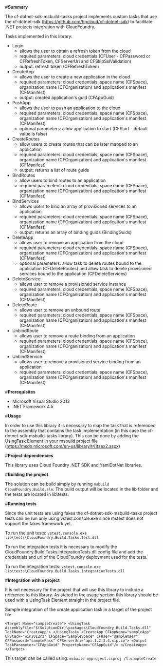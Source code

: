
#**Summary**

The cf-dotnet-sdk-msbuild-tasks project implements custom tasks that use the cf-dotnet-sdk (https://github.com/hpcloud/cf-dotnet-sdk) to facilitate .NET projects integration with CloudFoundry.

Tasks implemented in this library:

 - Login 
	 - allows the user to obtain a refresh token from the cloud
	 - required parameters: cloud credentials (CFUser - CFPassword or CFRefreshToken, CFServerUri and CFSkipSslValidation)
	 - output: refresh token (CFRefreshToken)
 - CreateApp 
	 - allows the user to create a new application in the cloud
	 - required parameters: cloud credentials, space name (CFSpace), organization name (CFOrganization) and application's manifest (CFManifest)
	 - output: created application's guid (CFAppGuid)
 - PushApp
	 - allows the user to push an application to the cloud
	 - required parameters: cloud credentials, space name (CFSpace), organization name (CFOrganization) and application's manifest (CFManifest)
	 - optional parameters: allow application to start (CFStart - default value is false) 
 - CreateRoutes
	 - allow users to create routes that can be later mapped to an application
	 - required parameters: cloud credentials, space name (CFSpace), organization name (CFOrganization) and application's manifest (CFManifest)
	 - output: returns a list of route guids
 - BindRoutes
	 - allow users to bind routes to an application
	 - required parameters: cloud credentials, space name (CFSpace), organization name (CFOrganization) and application's manifest (CFManifest)
 - BindServices
	 - allows users to bind an array of provisioned services to an application
	 - required parameters: cloud credentials, space name (CFSpace), organization name (CFOrganization) and application's manifest (CFManifest)
	 - output: returns an array of binding guids (BindingGuids)
 - DeleteApp
	 - allows user to remove an application from the cloud
	 - required parameters: cloud credentials, space name (CFSpace), organization name (CFOrganization) and application's manifest (CFManifest)
	 - optional parameters: allow task to delete routes bound to the application (CFDeleteRoutes) and allow task to delete provisioned services bound to the application (CFDeleteServices)
 - DeleteService
	 - allows user to remove a provisioned service instance
	 - required parameters: cloud credentials, space name (CFSpace), organization name (CFOrganization) and application's manifest (CFManifest)
 - DeleteRoute
	 - allows user to remove an unbound route
     - required parameters: cloud credentials, space name (CFSpace), organization name (CFOrganization) and application's manifest (CFManifest)
 - UnbindRoute
	 - allows user to remove a route binding from an application
	 - required parameters: cloud credentials, space name (CFSpace), organization name (CFOrganization) and application's manifest (CFManifest)
 - UnbindService
	 - allows user to remove a provisioned service binding from an application
	 - required parameters: cloud credentials, space name (CFSpace), organization name (CFOrganization) and application's manifest (CFManifest)
	 
#**Prerequisites**
 - Microsoft Visual Studio 2013
 - .NET Framework 4.5

#**Usage**

In order to use this library it is necessary to map the task that is referenced to the assembly that contains the task implementation (in this case the cf-dotnet-sdk-msbuild-tasks library). This can be done by adding the UsingTask Element in your msbuild project file (https://msdn.microsoft.com/en-us/library/t41tzex2.aspx)

#**Project dependencies**

This library uses Cloud Foundry .NET SDK and YamlDotNet libraries.

#**Building the project**

The solution can be build simply by running `msbuild CloudFoundry.Build.sln`. The build output will be located in the lib folder and the tests are located in lib\tests.

#**Running tests**

Since the unit tests are using fakes the cf-dotnet-sdk-msbuild-tasks project tests can be run only using vstest.console.exe since mstest does not support the fakes framework yet. 

To run the unit tests:
`vstest.console.exe lib\tests\CloudFoundry.Build.Tasks.Test.dll`

To run the integration tests it is necessary to modify the CloudFoundry.Build.Tasks.IntegrationTests.dll.config file and add the credentials and url of the CloudFoundry deployment used for the tests.

To run the integration tests:
`vstest.console.exe lib\tests\CloudFoundry.Build.Tasks.IntegrationTests.dll`



#**Integration with a project**

It is not necessary for the project that will use this library to include a reference to this library. As stated in the usage section this library should be used with a UsingTask Element straight in the project file. 

Sample integration of the create application task in a target of the project file: 

`<Target Name="sampleCreate">
	<UsingTask AssemblyFile="$(SolutionDir)\packages\Cloudfoundry.Build.Tasks.dll" TaskName="CreateApp">
	</UsingTask>
	        <CreateApp CFAppName="sampleApp" CFStack="win2012r2" CFSpace="SampleSpace" CFUser="sampleUser" CFPassword="samplePass" CFServerUri="api.1.2.3.4.xip.io">
    			<Output TaskParameter="CFAppGuid" PropertyName="CFAppGuid"/>
    		</CreateApp>
    </Target>
`

This target can be called using: `msbuild myproject.csproj /t:sampleCreate`

